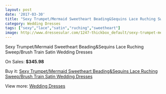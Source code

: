 ```yaml
---
layout: post
date: '2017-03-30'
title: "Sexy Trumpet/Mermaid Sweetheart Beading&Sequins Lace Ruching Sweep/Brush Train Satin Wedding Dresses"
category: Wedding Dresses
tags: ["sexy","lace","satin","ruching","sweetheart"]
image: http://www.dressesular.com/1247-thickbox_default/sexy-trumpet-mermaid-sweetheart-beadingsequins-lace-ruching-sweep-brush-train-satin-wedding-dresses.jpg
---
```

Sexy Trumpet/Mermaid Sweetheart Beading&Sequins Lace Ruching Sweep/Brush Train Satin Wedding Dresses

On Sales: **$345.98**
<a href="https://www.dressesular.com/wedding-dresses/410-sexy-trumpet-mermaid-sweetheart-beadingsequins-lace-ruching-sweep-brush-train-satin-wedding-dresses.html"><amp-img layout="responsive" width="600" height="600" src="//www.dressesular.com/1247-thickbox_default/sexy-trumpet-mermaid-sweetheart-beadingsequins-lace-ruching-sweep-brush-train-satin-wedding-dresses.jpg" alt="Sexy Trumpet/Mermaid Sweetheart Beading&Sequins Lace Ruching Sweep/Brush Train Satin Wedding Dresses 0" /></a>
<a href="https://www.dressesular.com/wedding-dresses/410-sexy-trumpet-mermaid-sweetheart-beadingsequins-lace-ruching-sweep-brush-train-satin-wedding-dresses.html"><amp-img layout="responsive" width="600" height="600" src="//www.dressesular.com/1248-thickbox_default/sexy-trumpet-mermaid-sweetheart-beadingsequins-lace-ruching-sweep-brush-train-satin-wedding-dresses.jpg" alt="Sexy Trumpet/Mermaid Sweetheart Beading&Sequins Lace Ruching Sweep/Brush Train Satin Wedding Dresses 1" /></a>

Buy it: [Sexy Trumpet/Mermaid Sweetheart Beading&Sequins Lace Ruching Sweep/Brush Train Satin Wedding Dresses](https://www.dressesular.com/wedding-dresses/410-sexy-trumpet-mermaid-sweetheart-beadingsequins-lace-ruching-sweep-brush-train-satin-wedding-dresses.html "Sexy Trumpet/Mermaid Sweetheart Beading&Sequins Lace Ruching Sweep/Brush Train Satin Wedding Dresses")

View more: [Wedding Dresses](https://www.dressesular.com/3-wedding-dresses "Wedding Dresses")